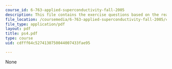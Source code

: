 ```yaml
---
course_id: 6-763-applied-superconductivity-fall-2005
description: This file contains the exercise questions based on the readings.
file_location: /coursemedia/6-763-applied-superconductivity-fall-2005/cdfff64c5274130750044007433fae95_ps4.pdf
file_type: application/pdf
layout: pdf
title: ps4.pdf
type: course
uid: cdfff64c5274130750044007433fae95

---
```

None